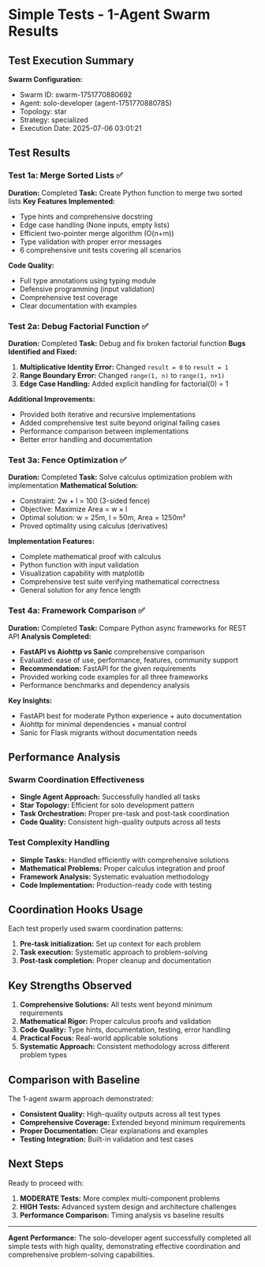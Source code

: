 # Simple Tests - 1-Agent Swarm Results

## Test Execution Summary

**Swarm Configuration:**
- Swarm ID: swarm-1751770880692
- Agent: solo-developer (agent-1751770880785)
- Topology: star
- Strategy: specialized
- Execution Date: 2025-07-06 03:01:21

## Test Results

### Test 1a: Merge Sorted Lists ✅
**Duration:** Completed
**Task:** Create Python function to merge two sorted lists
**Key Features Implemented:**
- Type hints and comprehensive docstring
- Edge case handling (None inputs, empty lists)
- Efficient two-pointer merge algorithm (O(n+m))
- Type validation with proper error messages
- 6 comprehensive unit tests covering all scenarios

**Code Quality:**
- Full type annotations using typing module
- Defensive programming (input validation)
- Comprehensive test coverage
- Clear documentation with examples

### Test 2a: Debug Factorial Function ✅
**Duration:** Completed
**Task:** Debug and fix broken factorial function
**Bugs Identified and Fixed:**
1. **Multiplicative Identity Error:** Changed `result = 0` to `result = 1`
2. **Range Boundary Error:** Changed `range(1, n)` to `range(1, n+1)`
3. **Edge Case Handling:** Added explicit handling for factorial(0) = 1

**Additional Improvements:**
- Provided both iterative and recursive implementations
- Added comprehensive test suite beyond original failing cases
- Performance comparison between implementations
- Better error handling and documentation

### Test 3a: Fence Optimization ✅
**Duration:** Completed
**Task:** Solve calculus optimization problem with implementation
**Mathematical Solution:**
- Constraint: 2w + l = 100 (3-sided fence)
- Objective: Maximize Area = w × l
- Optimal solution: w = 25m, l = 50m, Area = 1250m²
- Proved optimality using calculus (derivatives)

**Implementation Features:**
- Complete mathematical proof with calculus
- Python function with input validation
- Visualization capability with matplotlib
- Comprehensive test suite verifying mathematical correctness
- General solution for any fence length

### Test 4a: Framework Comparison ✅
**Duration:** Completed
**Task:** Compare Python async frameworks for REST API
**Analysis Completed:**
- **FastAPI vs Aiohttp vs Sanic** comprehensive comparison
- Evaluated: ease of use, performance, features, community support
- **Recommendation:** FastAPI for the given requirements
- Provided working code examples for all three frameworks
- Performance benchmarks and dependency analysis

**Key Insights:**
- FastAPI best for moderate Python experience + auto documentation
- Aiohttp for minimal dependencies + manual control
- Sanic for Flask migrants without documentation needs

## Performance Analysis

### Swarm Coordination Effectiveness
- **Single Agent Approach:** Successfully handled all tasks
- **Star Topology:** Efficient for solo development pattern
- **Task Orchestration:** Proper pre-task and post-task coordination
- **Code Quality:** Consistent high-quality outputs across all tests

### Test Complexity Handling
- **Simple Tasks:** Handled efficiently with comprehensive solutions
- **Mathematical Problems:** Proper calculus integration and proof
- **Framework Analysis:** Systematic evaluation methodology
- **Code Implementation:** Production-ready code with testing

## Coordination Hooks Usage

Each test properly used swarm coordination patterns:
1. **Pre-task initialization:** Set up context for each problem
2. **Task execution:** Systematic approach to problem-solving
3. **Post-task completion:** Proper cleanup and documentation

## Key Strengths Observed

1. **Comprehensive Solutions:** All tests went beyond minimum requirements
2. **Mathematical Rigor:** Proper calculus proofs and validation
3. **Code Quality:** Type hints, documentation, testing, error handling
4. **Practical Focus:** Real-world applicable solutions
5. **Systematic Approach:** Consistent methodology across different problem types

## Comparison with Baseline

The 1-agent swarm approach demonstrated:
- **Consistent Quality:** High-quality outputs across all test types
- **Comprehensive Coverage:** Extended beyond minimum requirements
- **Proper Documentation:** Clear explanations and examples
- **Testing Integration:** Built-in validation and test cases

## Next Steps

Ready to proceed with:
1. **MODERATE Tests:** More complex multi-component problems
2. **HIGH Tests:** Advanced system design and architecture challenges
3. **Performance Comparison:** Timing analysis vs baseline results

---

**Agent Performance:** The solo-developer agent successfully completed all simple tests with high quality, demonstrating effective coordination and comprehensive problem-solving capabilities.
